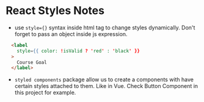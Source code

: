 # React Styles Notes
- use `style={}` syntax inside html tag to change styles dynamically. Don't forget to pass an object inside js expression.
```html
  <label
    style={{ color: !isValid ? 'red' : 'black' }}
  >
    Course Goal
  </label>
```
- `styled components` package allow us to create a components with have certain styles attached to them. Like in Vue. Check Button Component in this project for example.

